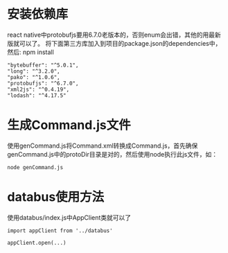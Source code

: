 # 安装依赖库
react native中protobufjs要用6.7.0老版本的，否则enum会出错，其他的用最新版就可以了。
将下面第三方库加入到项目的package.json的dependencies中，然后: npm install
```
"bytebuffer": "^5.0.1",
"long": "^3.2.0",
"pako": "^1.0.6",
"protobufjs": "^6.7.0",
"xml2js": "^0.4.19",
"lodash": "^4.17.5"
```

# 生成Command.js文件
使用genCommand.js将Command.xml转换成Command.js，首先确保genCommand.js中的protoDir目录是对的，然后使用node执行此js文件，如：
```
node genCommand.js
```

# databus使用方法
使用databus/index.js中AppClient类就可以了
```
import appClient from '../databus'

appClient.open(...)
```



